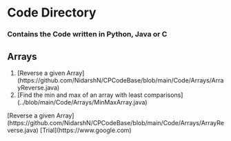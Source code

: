 # Code Directory

### Contains the Code written in Python, Java or C

## Arrays

<ol>
<li> 
[Reverse a given Array](https://github.com/NidarshN/CPCodeBase/blob/main/Code/Arrays/ArrayReverse.java) </li>
<li> [Find the min and max of an array with least comparisons](../blob/main/Code/Arrays/MinMaxArray.java)</li>
</ol>
[Reverse a given Array](https://github.com/NidarshN/CPCodeBase/blob/main/Code/Arrays/ArrayReverse.java)
[Trial](https://www.google.com)

